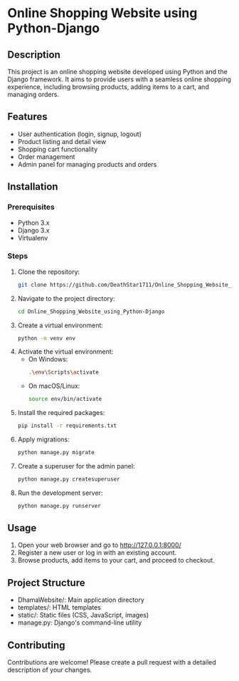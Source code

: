 # Online Shopping Website using Python-Django

## Description
This project is an online shopping website developed using Python and the Django framework. It aims to provide users with a seamless online shopping experience, including browsing products, adding items to a cart, and managing orders.

## Features
- User authentication (login, signup, logout)
- Product listing and detail view
- Shopping cart functionality
- Order management
- Admin panel for managing products and orders

## Installation

### Prerequisites
- Python 3.x
- Django 3.x
- Virtualenv

### Steps
1. Clone the repository:
   ```bash
   git clone https://github.com/DeathStar1711/Online_Shopping_Website_using_Python-Django.git
2. Navigate to the project directory:
    ```bash
    cd Online_Shopping_Website_using_Python-Django
3. Create a virtual environment:
    ```bash
    python -m venv env    
4. Activate the virtual environment:
    - On Windows:
      ```bash
      .\env\Scripts\activate
    - On macOS/Linux:
      ```bash
      source env/bin/activate
5. Install the required packages:
    ```bash
    pip install -r requirements.txt
6. Apply migrations:
    ```bash
    python manage.py migrate
7. Create a superuser for the admin panel:
    ```bash
    python manage.py createsuperuser
8. Run the development server:
    ```bash
    python manage.py runserver
    
## Usage
1. Open your web browser and go to http://127.0.0.1:8000/
2. Register a new user or log in with an existing account.
3. Browse products, add items to your cart, and proceed to checkout.

## Project Structure
- DhamaWebsite/: Main application directory
- templates/: HTML templates
- static/: Static files (CSS, JavaScript, images)
- manage.py: Django's command-line utility

## Contributing
Contributions are welcome! Please create a pull request with a detailed description of your changes.
